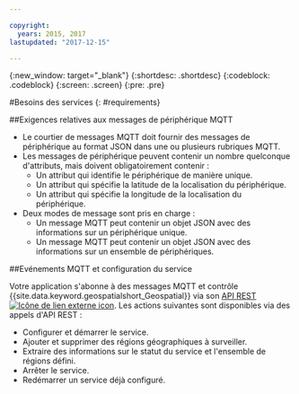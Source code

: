 ```yaml
---

copyright:
  years: 2015, 2017
lastupdated: "2017-12-15"

---
```


<!-- Attribute definitions -->
{:new_window: target="_blank"}
{:shortdesc: .shortdesc}
{:codeblock: .codeblock}
{:screen: .screen}
{:pre: .pre}

#Besoins des services
{: #requirements}


##Exigences relatives aux messages de périphérique MQTT

* Le courtier de messages MQTT doit fournir des messages de périphérique au format JSON dans une ou plusieurs rubriques MQTT.
* Les messages de périphérique peuvent contenir un nombre quelconque d'attributs, mais doivent obligatoirement contenir :
	* Un attribut qui identifie le périphérique de manière unique.
	* Un attribut qui spécifie la latitude de la localisation du périphérique.
	* Un attribut qui spécifie la longitude de la localisation du périphérique.
* Deux modes de message sont pris en charge :
	* Un message MQTT peut contenir un objet JSON avec des informations sur un périphérique unique.
	* Un message MQTT peut contenir un objet JSON avec des informations sur un ensemble de périphériques.

##Evénements MQTT et configuration du service

Votre application s'abonne à des messages MQTT et contrôle {{site.data.keyword.geospatialshort_Geospatial}} via son [API REST ![Icône de lien externe icon](../../icons/launch-glyph.svg "Icône de lien externe icon")](https://console.ng.bluemix.net/apidocs/246). Les
actions suivantes sont disponibles via des appels d'API REST :

* Configurer et démarrer le service.
* Ajouter et supprimer des régions géographiques à surveiller.
* Extraire des informations sur le statut du service et l'ensemble de régions défini.
* Arrêter le service.
* Redémarrer un service déjà configuré.
